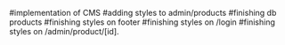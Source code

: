 #implementation of CMS
#adding styles to admin/products
#finishing db products
#finishing styles on footer
#finishing styles on /login
#finishing styles on /admin/product/[id].
